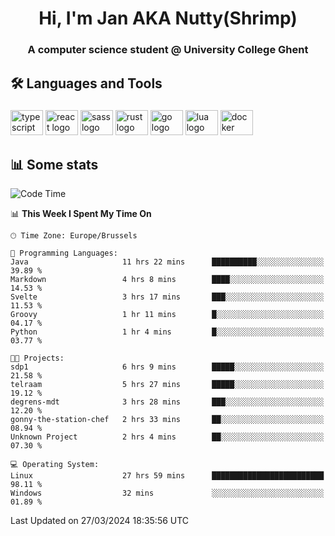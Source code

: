 <h1 align="center">Hi, I'm Jan AKA Nutty(Shrimp)</h1>
<h3 align="center">A computer science student @ University College Ghent</h3>

<h2 align="left">🛠️ Languages and Tools</h2>

###

<div align="left">
  <img src="https://cdn.jsdelivr.net/gh/devicons/devicon/icons/typescript/typescript-original.svg" height="40" width="52" alt="typescript logo"  />
  <img src="https://cdn.jsdelivr.net/gh/devicons/devicon/icons/react/react-original.svg" height="40" width="52" alt="react logo"  />
  <img src="https://cdn.jsdelivr.net/gh/devicons/devicon/icons/sass/sass-original.svg" height="40" width="52" alt="sass logo"  />
  <img src="https://cdn.jsdelivr.net/gh/devicons/devicon@latest/icons/rust/rust-original.svg" height="40" width="52" alt="rust logo" />
  <img src="https://cdn.jsdelivr.net/gh/devicons/devicon/icons/go/go-original.svg" height="40" width="52" alt="go logo"  />
  <img src="https://cdn.jsdelivr.net/gh/devicons/devicon/icons/lua/lua-original.svg" height="40" width="52" alt="lua logo"  />
  <img src="https://cdn.jsdelivr.net/gh/devicons/devicon/icons/docker/docker-original.svg" height="40" width="52" alt="docker logo"  />
</div>

<h2>📊 Some stats</h2>

<!--START_SECTION:waka-->
![Code Time](http://img.shields.io/badge/Code%20Time-4%2C317%20hrs%2026%20mins-blue)

📊 **This Week I Spent My Time On** 

```text
🕑︎ Time Zone: Europe/Brussels

💬 Programming Languages: 
Java                     11 hrs 22 mins      ██████████░░░░░░░░░░░░░░░   39.89 % 
Markdown                 4 hrs 8 mins        ████░░░░░░░░░░░░░░░░░░░░░   14.53 % 
Svelte                   3 hrs 17 mins       ███░░░░░░░░░░░░░░░░░░░░░░   11.53 % 
Groovy                   1 hr 11 mins        █░░░░░░░░░░░░░░░░░░░░░░░░   04.17 % 
Python                   1 hr 4 mins         █░░░░░░░░░░░░░░░░░░░░░░░░   03.77 % 

🐱‍💻 Projects: 
sdp1                     6 hrs 9 mins        █████░░░░░░░░░░░░░░░░░░░░   21.58 % 
telraam                  5 hrs 27 mins       █████░░░░░░░░░░░░░░░░░░░░   19.12 % 
degrens-mdt              3 hrs 28 mins       ███░░░░░░░░░░░░░░░░░░░░░░   12.20 % 
gonny-the-station-chef   2 hrs 33 mins       ██░░░░░░░░░░░░░░░░░░░░░░░   08.94 % 
Unknown Project          2 hrs 4 mins        ██░░░░░░░░░░░░░░░░░░░░░░░   07.30 % 

💻 Operating System: 
Linux                    27 hrs 59 mins      █████████████████████████   98.11 % 
Windows                  32 mins             ░░░░░░░░░░░░░░░░░░░░░░░░░   01.89 % 
```


 Last Updated on 27/03/2024 18:35:56 UTC
<!--END_SECTION:waka-->
